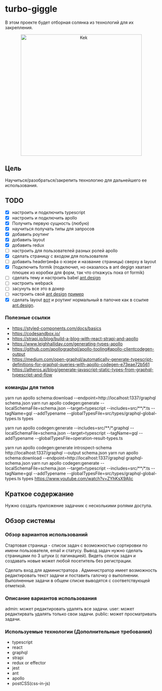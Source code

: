 # turbo-giggle
В этом проекте будет отборная солянка из технологий для их закрепления.
<p align="center">
   <img src="https://pbs.twimg.com/media/ES0MiVVXkAE_v-f?format=jpg&name=small" width="400" alt="Kek" />
</p>

## Цель

Научиться/разобраться/закрепить технологию для дальнейшего ее использования.

## TODO
- [x] настроить и подключить typescript
- [x] настроить и подключить apollo
- [x] Получить первую  сущность (любую)
- [x] научиться получать типы для запросов
- [x] добавить роутинг
- [x] добавить layout
- [x] добавить redux
- [ ] настроить для пользователей разных ролей apollo
- [x] сделать страницу с входом для пользователя 
- [ ] добавить header(инфа о юзере и название страницы) сверху  в layout
- [x] Подключить formik (подключил, но оказалось в ant degign хватает плюшек из коробки для форм, так что откажусь пока от formik)
- [ ] сделать тему и настроить babel [ant.design](https://ant.design/docs/react/use-in-typescript)
- [ ] настроить webpack
- [ ] засунуть все это в докер
- [ ] настроить свой [ant design](https://medium.com/@hydrock/%D0%BA%D0%B0%D0%BA-%D0%BA%D0%B0%D1%81%D1%82%D0%BE%D0%BC%D0%B8%D0%B7%D0%B8%D1%80%D0%BE%D0%B2%D0%B0%D1%82%D1%8C-ant-design-%D0%B8%D1%81%D0%BF%D0%BE%D0%BB%D1%8C%D0%B7%D1%83%D1%8F-react-webpack-%D0%BF%D0%BE%D1%82%D0%B5%D1%80%D1%8F%D0%BD%D0%BD%D0%B0%D1%8F-%D0%B8%D1%81%D1%82%D1%80%D1%83%D0%BA%D1%86%D0%B8%D1%8F-b3d90958eaec) [пример](https://github.com/ant-design/ant-design-pro/blob/master/src/layouts/BasicLayout.tsx)
- [x] сделать  layout [вот](https://v1.pro.ant.design/docs/router-and-nav) и  роутинг нормальный в папочке как в ссылке [ant.design](https://pro.ant.design/docs/router-and-nav).

### Полезные ссылки 

 - https://styled-components.com/docs/basics
 - https://codesandbox.io/
 - https://strapi.io/blog/build-a-blog-with-react-strapi-and-apollo
 - https://www.leighhalliday.com/generating-types-apollo
 - https://github.com/apollographql/apollo-tooling#apollo-clientcodegen-output
 - https://medium.com/open-graphql/automatically-generate-typescript-definitions-for-graphql-queries-with-apollo-codegen-e73eae72b561
 - https://atheros.ai/blog/generate-javascript-static-types-from-graphql-typescript-and-flow
### команды для типов
yarn run apollo schema:download --endpoint=http://localhost:1337/graphql schema.json
 yarn run apollo codegen:generate --localSchemaFile=schema.json --target=typescript --includes=src/**/*.ts --tagName=gql --addTypename --globalTypesFile=src/types/graphql-global-types.ts types


yarn run apollo codegen:generate --includes=src/**/*.graphql --localSchemaFile=schema.json --target=typescript --tagName=gql --addTypename --globalTypesFile=operation-result-types.ts

yarn run apollo codegen:generate introspect-schema http://localhost:1337/graphql --output schema.json
 yarn run apollo schema:download --endpoint=http://localhost:1337/graphql graphql-schema.json
 yarn run apollo codegen:generate --localSchemaFile=schema.json --target=typescript --includes=src/**/*.ts --tagName=gql --addTypename --globalTypesFile=src/types/graphql-global-types.ts types
 https://www.youtube.com/watch?v=ZYhKsX9Alic
## Краткое содержание

Нужно создать приложение задачник с несколькими ролями доступа.

## Обзор системы

### Обзор вариантов использований

Стартовая страница - список задач с возможностью сортировки по имени пользователя, email и статусу. Вывод задач нужно сделать страницами по 3 штуки (с пагинацией). Видеть список задач и создавать новые может любой посетитель без регистрации.

Сделать вход для администратора . Администратор имеет возможность редактировать текст задачи и поставить галочку о выполнении. Выполненные задачи в общем списке выводятся с соответствующей отметкой.

### Описание вариантов использования

admin: может редактировать удалять все задачи.
user: может редактирвать удалять только свои задачи.
public: может просматривать задачи.


### Используемые технологии (Дополнительные требования)
- typescript
- react
- graphql
- strapi
- redux or effector
- jest
- ant
- apollo
- postCSS(css-in-js)

